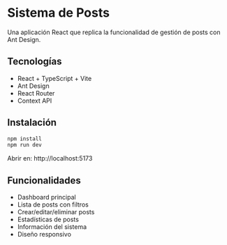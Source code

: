 # Sistema de Posts

Una aplicación React que replica la funcionalidad de gestión de posts con Ant Design.

## Tecnologías
- React + TypeScript + Vite
- Ant Design
- React Router
- Context API

## Instalación
```bash
npm install
npm run dev
```

Abrir en: http://localhost:5173

## Funcionalidades
- Dashboard principal
- Lista de posts con filtros
- Crear/editar/eliminar posts
- Estadísticas de posts
- Información del sistema
- Diseño responsivo
